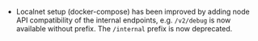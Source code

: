 - Localnet setup (docker-compose) has been improved by adding node API compatibility of the internal endpoints,
    e.g. `/v2/debug` is now available without prefix. The `/internal` prefix is now deprecated.
